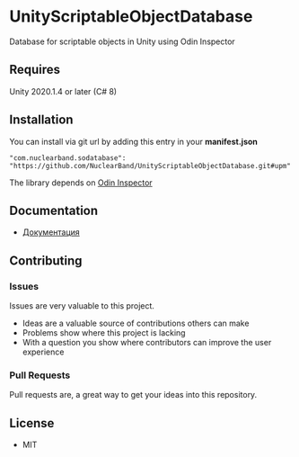 # UnityScriptableObjectDatabase
Database for scriptable objects in Unity using Odin Inspector

## Requires
Unity 2020.1.4 or later (C# 8)

## Installation
You can install via git url by adding this entry in your **manifest.json**
```
"com.nuclearband.sodatabase": "https://github.com/NuclearBand/UnityScriptableObjectDatabase.git#upm"
```
The library depends on [Odin Inspector](https://odininspector.com/)

## Documentation
- [Документация](https://github.com/NuclearBand/UnityScriptableObjectDatabase/blob/master/Packages/com.nuclearband.sodatabase/Documentation/Documentation.ru.md)

## Contributing

### Issues

Issues are very valuable to this project.

- Ideas are a valuable source of contributions others can make
- Problems show where this project is lacking
- With a question you show where contributors can improve the user experience

### Pull Requests

Pull requests are, a great way to get your ideas into this repository.  

## License

* MIT

